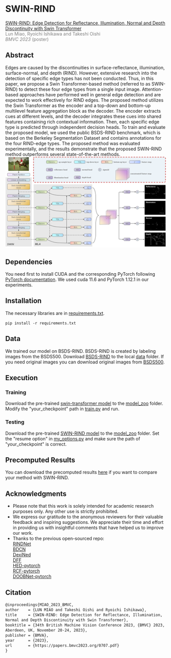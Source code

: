 # SWIN-RIND
[SWIN-RIND: Edge Detection for Reflectance, Illumination, Normal and Depth Discontinuity with Swin Transformer](https://proceedings.bmvc2023.org/707/)  
<font color=grey>Lun Miao, Ryoichi Ishikawa and Takeshi Oishi  
_BMVC 2023_ (poster) </font>

##  Abstract
Edges are caused by the discontinuities in surface-reflectance, illumination, surface-normal, and depth (RIND). However, extensive research into the detection of specific edge types has not been conducted. Thus, in this paper, we propose a Swin Transformer-based method (referred to as SWIN-RIND) to detect these four edge types from a single input image. Attention-based approaches have performed well in general edge detection and are expected to work effectively for RIND edges. The proposed method utilizes the Swin Transformer as the encoder and a top-down and bottom-up multilevel feature aggregation block as the decoder. The encoder extracts cues at different levels, and the decoder integrates these cues into shared features containing rich contextual information. Then, each specific edge type is predicted through independent decision heads. To train and evaluate the proposed model, we used the public BSDS-RIND benchmark, which is based on the Berkeley Segmentation Dataset and contains annotations for the four RIND-edge types. The proposed method was evaluated experimentally, and the results demonstrate that the proposed SWIN-RIND method outperforms several state-of-the-art methods.
![image text](https://github.com/miaolun/SWIN-RIND/blob/1e3adc25be2b39619801c275878c9f85f4dd81a3/figure/network.png)

##  Dependencies
You need first to install CUDA and the corresponding PyTorch following  [PyTorch documentation](https://pytorch.org/get-started/locally/).
We used cuda 11.6 and PyTorch 1.12.1 in our experiments.
##  Installation
The necessary libraries are in [requirements.txt](). 
 ```
 pip install -r requirements.txt
 ```
 
##  Data
We trained our model on BSDS-RIND. BSDS-RIND is created by labeling images from the BSDS500.
Download [BSDS-RIND](https://github.com/MengyangPu/RINDNet) to the local [data](https://github.com/miaolun/SWIN-RIND/blob/main/data) folder. 
If you need original images you can download original images from [BSDS500](https://www2.eecs.berkeley.edu/Research/Projects/CS/vision/grouping/resources.html).
##  Execution
###  Training
Download the pre-trained [swin-transformer model]((https://1drv.ms/u/s!AktMXPD2ejblnAIAWh8tYqbGpkLQ?e=dRQviV)) to the [model_zoo](https://github.com/miaolun/SWIN-RIND/blob/main/model_zoo) folder.
Modify the "your_checkpoint" path in [train.py](https://github.com/miaolun/SWIN-RIND/blob/main/train.py) and run. 
###  Testing
Download the pre-trained  [SWIN-RIND model](https://1drv.ms/u/s!AktMXPD2ejblnAPQRJxbE4--oe-z?e=cmNnEt) to the [model_zoo](https://github.com/miaolun/SWIN-RIND/blob/main/model_zoo) folder.
Set the "resume option" in  [my_options.py](https://github.com/miaolun/SWIN-RIND/blob/main/option/my_options.py)  and make sure the path of "your_checkpoint" is correct.


##  Precomputed Results
You can download the precomputed results [here](https://1drv.ms/u/s!AktMXPD2ejblnARSpQHL_niRsCzQ?e=w9xIGH) if you want to compare your method with SWIN-RIND.

##  Acknowledgments

 - Please note that this work is solely intended for academic research purposes only. Any other use is strictly prohibited.
 - We express our gratitude to the anonymous reviewers for their valuable feedback and inspiring suggestions. We appreciate their time and effort in providing us with insightful comments that have helped us to improve our work.
 - Thanks to the previous open-sourced repo:  
   [RINDNet](https://github.com/MengyangPu/RINDNet)  
   [BDCN](https://github.com/pkuCactus/BDCN)  
   [DexiNed](https://github.com/xavysp/DexiNed)  
   [DFF](https://github.com/Lavender105/DFF)  
   [HED-pytorch](https://github.com/xwjabc/hed)  
   [RCF-pytorch](https://github.com/meteorshowers/RCF-pytorch)  
   [DOOBNet-pytorch](https://github.com/yuzhegao/doob)
##  Citation
```
@inproceedings{MIAO_2023_BMVC,
author    = {LUN MIAO and Takeshi Oishi and Ryoichi Ishikawa},
title     = {SWIN-RIND: Edge Detection for Reflectance, Illumination, Normal and Depth Discontinuity with Swin Transformer},
booktitle = {34th British Machine Vision Conference 2023, {BMVC} 2023, Aberdeen, UK, November 20-24, 2023},
publisher = {BMVA},
year      = {2023},
url       = {https://papers.bmvc2023.org/0707.pdf}
}
```
